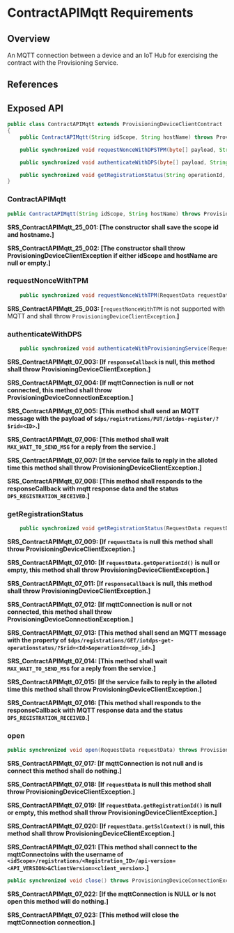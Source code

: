 # ContractAPIMqtt Requirements

## Overview

An MQTT connection between a device and an IoT Hub for exercising the contract with the Provisioning Service.

## References

## Exposed API

```java
public class ContractAPIMqtt extends ProvisioningDeviceClientContract
{
    public ContractAPIMqtt(String idScope, String hostName) throws ProvisioningDeviceClientException;

    public synchronized void requestNonceWithDPSTPM(byte[] payload, String registrationId, SSLContext sslContext, RestResponseCallback restResponseCallback, Object dpsAuthorizationCallbackContext) throws ProvisioningDeviceClientException;

    public synchronized void authenticateWithDPS(byte[] payload, String registrationId, SSLContext sslContext, String authorization, RestResponseCallback restResponseCallback, Object dpsAuthorizationCallbackContext) throws ProvisioningDeviceClientException, ProvisioningDeviceTransportException, ProvisioningDeviceHubException;

    public synchronized void getRegistrationStatus(String operationId, String registrationId, String dpsAuthorization, SSLContext sslContext, RestResponseCallback restResponseCallback, Object dpsAuthorizationCallbackContext) throws ProvisioningDeviceClientException, ProvisioningDeviceTransportException, ProvisioningDeviceHubException;
}
```

### ContractAPIMqtt

```java
public ContractAPIMqtt(String idScope, String hostName) throws ProvisioningDeviceClientException;
```

**SRS_ContractAPIMqtt_25_001: [**The constructor shall save the scope id and hostname.**]**

**SRS_ContractAPIMqtt_25_002: [**The constructor shall throw ProvisioningDeviceClientException if either idScope and hostName are null or empty.**]**

### requestNonceWithTPM

```Java
    public synchronized void requestNonceWithTPM(RequestData requestData, ResponseCallback responseCallback, Object authorizationCallbackContext) throws ProvisioningDeviceClientException;
```

**SRS_ContractAPIMqtt_25_003: [**`requestNonceWithTPM` is not supported with MQTT and shall throw `ProvisioningDeviceClientException`.**]**

### authenticateWithDPS

```Java
    public synchronized void authenticateWithProvisioningService(RequestData requestData, ResponseCallback responseCallback, Object callbackContext) throws ProvisioningDeviceClientException;
```

**SRS_ContractAPIMqtt_07_003: [**If `responseCallback` is null, this method shall throw ProvisioningDeviceClientException.**]**

**SRS_ContractAPIMqtt_07_004: [**If mqttConnection is null or not connected, this method shall throw ProvisioningDeviceConnectionException.**]**

**SRS_ContractAPIMqtt_07_005: [**This method shall send an MQTT message with the payload of `$dps/registrations/PUT/iotdps-register/?$rid=<ID>`.**]**

**SRS_ContractAPIMqtt_07_006: [**This method shall wait `MAX_WAIT_TO_SEND_MSG` for a reply from the service.**]**

**SRS_ContractAPIMqtt_07_007: [**If the service fails to reply in the alloted time this method shall throw ProvisioningDeviceClientException.**]**

**SRS_ContractAPIMqtt_07_008: [**This method shall responds to the responseCallback with mqtt response data and the status `DPS_REGISTRATION_RECEIVED`.**]**

### getRegistrationStatus

```Java
    public synchronized void getRegistrationStatus(RequestData requestData, ResponseCallback responseCallback, Object callbackContext) throws ProvisioningDeviceClientException;
```

**SRS_ContractAPIMqtt_07_009: [**If `requestData` is null this method shall throw ProvisioningDeviceClientException.**]**

**SRS_ContractAPIMqtt_07_010: [**If `requestData.getOperationId()` is null or empty, this method shall throw ProvisioningDeviceClientException.**]**

**SRS_ContractAPIMqtt_07_011: [**If `responseCallback` is null, this method shall throw ProvisioningDeviceClientException.**]**

**SRS_ContractAPIMqtt_07_012: [**If mqttConnection is null or not connected, this method shall throw ProvisioningDeviceConnectionException.**]**

**SRS_ContractAPIMqtt_07_013: [**This method shall send an MQTT message with the property of `$dps/registrations/GET/iotdps-get-operationstatus/?$rid=<Id>&operationId=<op_id>`.**]**

**SRS_ContractAPIMqtt_07_014: [**This method shall wait `MAX_WAIT_TO_SEND_MSG` for a reply from the service.**]**

**SRS_ContractAPIMqtt_07_015: [**If the service fails to reply in the alloted time this method shall throw ProvisioningDeviceClientException.**]**

**SRS_ContractAPIMqtt_07_016: [**This method shall responds to the responseCallback with MQTT response data and the status `DPS_REGISTRATION_RECEIVED`.**]**

### open

```Java
public synchronized void open(RequestData requestData) throws ProvisioningDeviceConnectionException
```

**SRS_ContractAPIMqtt_07_017: [**If mqttConnection is not null and is connect this method shall do nothing.**]**

**SRS_ContractAPIMqtt_07_018: [**If `requestData` is null this method shall throw ProvisioningDeviceClientException.**]**

**SRS_ContractAPIMqtt_07_019: [**If `requestData.getRegistrationId()` is null or empty, this method shall throw ProvisioningDeviceClientException.**]**

**SRS_ContractAPIMqtt_07_020: [**If `requestData.getSslContext()` is null, this method shall throw ProvisioningDeviceClientException.**]**

**SRS_ContractAPIMqtt_07_021: [**This method shall connect to the mqttConnectoins with the username of `<idScope>/registrations/<Registration_ID>/api-version=<API_VERSION>&ClientVersion=<client_version>`.**]**

```Java
public synchronized void close() throws ProvisioningDeviceConnectionException
```

**SRS_ContractAPIMqtt_07_022: [**If the mqttConnection is NULL or Is not open this method will do nothing.**]**

**SRS_ContractAPIMqtt_07_023: [**This method will close the mqttConnection connection.**]**